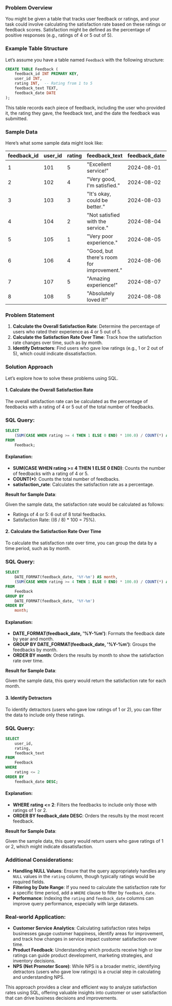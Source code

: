 ### Problem Overview

You might be given a table that tracks user feedback or ratings, and your task could involve calculating the satisfaction rate based on these ratings or feedback scores. Satisfaction might be defined as the percentage of positive responses (e.g., ratings of 4 or 5 out of 5).

### Example Table Structure

Let’s assume you have a table named `Feedback` with the following structure:

```sql
CREATE TABLE Feedback (
    feedback_id INT PRIMARY KEY,
    user_id INT,
    rating INT,  -- Rating from 1 to 5
    feedback_text TEXT,
    feedback_date DATE
);
```

This table records each piece of feedback, including the user who provided it, the rating they gave, the feedback text, and the date the feedback was submitted.

### Sample Data

Here’s what some sample data might look like:

| feedback_id | user_id | rating | feedback_text                 | feedback_date |
|-------------|---------|--------|-------------------------------|---------------|
| 1           | 101     | 5      | "Excellent service!"           | 2024-08-01    |
| 2           | 102     | 4      | "Very good, I'm satisfied."    | 2024-08-02    |
| 3           | 103     | 3      | "It's okay, could be better."  | 2024-08-03    |
| 4           | 104     | 2      | "Not satisfied with the service." | 2024-08-04 |
| 5           | 105     | 1      | "Very poor experience."        | 2024-08-05    |
| 6           | 106     | 4      | "Good, but there's room for improvement." | 2024-08-06 |
| 7           | 107     | 5      | "Amazing experience!"          | 2024-08-07    |
| 8           | 108     | 5      | "Absolutely loved it!"         | 2024-08-08    |

### Problem Statement

1. **Calculate the Overall Satisfaction Rate**: Determine the percentage of users who rated their experience as 4 or 5 out of 5.
2. **Calculate the Satisfaction Rate Over Time**: Track how the satisfaction rate changes over time, such as by month.
3. **Identify Detractors**: Find users who gave low ratings (e.g., 1 or 2 out of 5), which could indicate dissatisfaction.

### Solution Approach

Let’s explore how to solve these problems using SQL.

#### 1. **Calculate the Overall Satisfaction Rate**

The overall satisfaction rate can be calculated as the percentage of feedbacks with a rating of 4 or 5 out of the total number of feedbacks.

### SQL Query:

```sql
SELECT
    (SUM(CASE WHEN rating >= 4 THEN 1 ELSE 0 END) * 100.0) / COUNT(*) AS satisfaction_rate
FROM
    Feedback;
```

#### Explanation:

- **SUM(CASE WHEN rating >= 4 THEN 1 ELSE 0 END)**: Counts the number of feedbacks with a rating of 4 or 5.
- **COUNT(*)**: Counts the total number of feedbacks.
- **satisfaction_rate**: Calculates the satisfaction rate as a percentage.

**Result for Sample Data**:

Given the sample data, the satisfaction rate would be calculated as follows:

- Ratings of 4 or 5: 6 out of 8 total feedbacks.
- Satisfaction Rate: \((6 / 8) * 100 = 75\%\).

#### 2. **Calculate the Satisfaction Rate Over Time**

To calculate the satisfaction rate over time, you can group the data by a time period, such as by month.

### SQL Query:

```sql
SELECT
    DATE_FORMAT(feedback_date, '%Y-%m') AS month,
    (SUM(CASE WHEN rating >= 4 THEN 1 ELSE 0 END) * 100.0) / COUNT(*) AS satisfaction_rate
FROM
    Feedback
GROUP BY
    DATE_FORMAT(feedback_date, '%Y-%m')
ORDER BY
    month;
```

#### Explanation:

- **DATE_FORMAT(feedback_date, '%Y-%m')**: Formats the feedback date by year and month.
- **GROUP BY DATE_FORMAT(feedback_date, '%Y-%m')**: Groups the feedbacks by month.
- **ORDER BY month**: Orders the results by month to show the satisfaction rate over time.

**Result for Sample Data**:

Given the sample data, this query would return the satisfaction rate for each month.

#### 3. **Identify Detractors**

To identify detractors (users who gave low ratings of 1 or 2), you can filter the data to include only these ratings.

### SQL Query:

```sql
SELECT
    user_id,
    rating,
    feedback_text
FROM
    Feedback
WHERE
    rating <= 2
ORDER BY
    feedback_date DESC;
```

#### Explanation:

- **WHERE rating <= 2**: Filters the feedbacks to include only those with ratings of 1 or 2.
- **ORDER BY feedback_date DESC**: Orders the results by the most recent feedback.

**Result for Sample Data**:

Given the sample data, this query would return users who gave ratings of 1 or 2, which might indicate dissatisfaction.

### Additional Considerations:

- **Handling NULL Values**: Ensure that the query appropriately handles any `NULL` values in the `rating` column, though typically ratings would be required fields.
- **Filtering by Date Range**: If you need to calculate the satisfaction rate for a specific time period, add a `WHERE` clause to filter by `feedback_date`.
- **Performance**: Indexing the `rating` and `feedback_date` columns can improve query performance, especially with large datasets.

### Real-world Application:

- **Customer Service Analytics**: Calculating satisfaction rates helps businesses gauge customer happiness, identify areas for improvement, and track how changes in service impact customer satisfaction over time.
- **Product Feedback**: Understanding which products receive high or low ratings can guide product development, marketing strategies, and inventory decisions.
- **NPS (Net Promoter Score)**: While NPS is a broader metric, identifying detractors (users who gave low ratings) is a crucial step in calculating and understanding NPS.

This approach provides a clear and efficient way to analyze satisfaction rates using SQL, offering valuable insights into customer or user satisfaction that can drive business decisions and improvements.